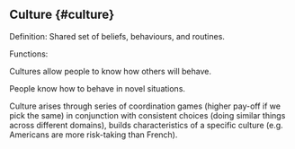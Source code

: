 ## Culture {#culture}

Definition: Shared set of beliefs, behaviours, and routines.

Functions:

Cultures allow people to know how others will behave.

People know how to behave in novel situations.

Culture arises through series of coordination games (higher pay-off if we pick the same) in conjunction with consistent choices (doing similar things across different domains), builds characteristics of a specific culture (e.g. Americans are more risk-taking than French).